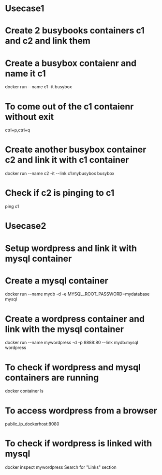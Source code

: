 # Usecase1
# Create 2 busybooks containers c1 and c2 and link them
# Create a busybox contaienr and name it c1
docker run --name c1 -it busybox
# To come out of the c1 contaienr without exit
ctrl+p,ctrl+q
# Create another busybox container c2 and link it with c1 container
docker run --name c2 -it --link c1:mybusybox  busybox
# Check if c2 is pinging to c1
ping c1

# Usecase2
# Setup wordpress and link it with mysql container
# Create a mysql container
docker run --name mydb -d -e MYSQL_ROOT_PASSWORD=mydatabase mysql
# Create a wordpress container and link with the mysql container
docker run --name mywordpress -d -p 8888:80 --link mydb:mysql wordpress
# To check if wordpress and mysql containers are running
docker container ls
# To access wordpress from a browser
public_ip_dockerhost:8080
# To check if wordpress is linked with mysql
docker inspect mywordpress
Search for "Links" section
